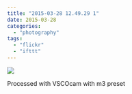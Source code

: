 ```yaml
---
title: "2015-03-28 12.49.29 1"
date: 2015-03-28
categories: 
  - "photography"
tags: 
  - "flickr"
  - "ifttt"
---
```


![](https://farm9.staticflickr.com/8749/16339750403_a654789aa9_b.jpg)  

Processed with VSCOcam with m3 preset
